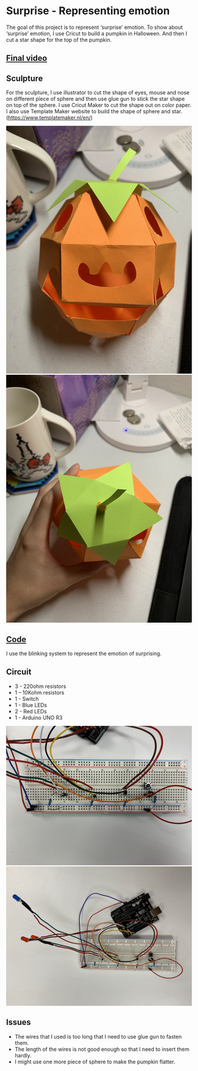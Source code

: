 # Surprise - Representing emotion

The goal of this project is to represent ‘surprise’ emotion. To show about ‘surprise’ emotion, I use Cricut to build a pumpkin in Halloween. And then I cut a star shape for the top of the pumpkin. 

## [Final video](https://s23.aconvert.com/convert/p3r68-cdx67/uaguy-au5th.gif)

## Sculpture

For the sculpture, I use illustrator to cut the shape of eyes, mouse and nose on different piece of sphere and then use glue gun to stick the star shape on top of the sphere. I use Cricut Maker to cut the shape out on color paper. I also use Template Maker website to build the shape of sphere and star. (https://www.templatemaker.nl/en/)

![Paper Pumpkin]( https://github.com/roman991203/CIM542/blob/master/imgs/IMG_0570.JPG)
![Paper Pumpkin Top]( https://github.com/roman991203/CIM542/blob/master/imgs/IMG_0571.JPG)

## [Code](/arduino/lightPattern/lightPattern.ino)

I use the blinking system to represent the emotion of surprising.

## Circuit

* 3 - 220ohm resistors
* 1 – 10Kohm resistors
* 1 - Switch
* 1 - Blue LEDs
* 2 - Red LEDs
* 1 - Arduino UNO R3

![General Circuit]( https://github.com/roman991203/CIM542/blob/master/imgs/IMG_0569.JPG)
![With LEDS]( https://github.com/roman991203/CIM542/blob/master/imgs/IMG_0568.JPG)

## Issues
* The wires that I used is too long that I need to use glue gun to fasten them.
* The length of the wires is not good enough so that I need to insert them hardly.
* I might use one more piece of sphere to make the pumpkin flatter.
